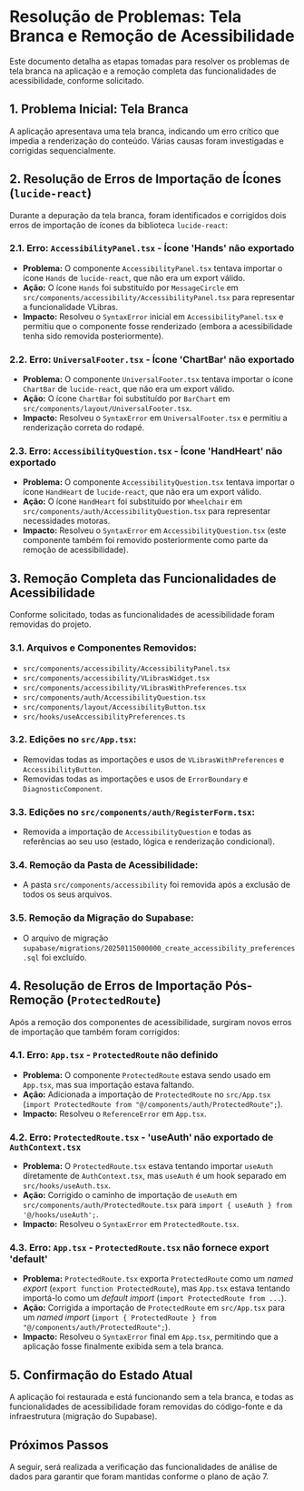 # Resolução de Problemas: Tela Branca e Remoção de Acessibilidade

Este documento detalha as etapas tomadas para resolver os problemas de tela branca na aplicação e a remoção completa das funcionalidades de acessibilidade, conforme solicitado.

## 1. Problema Inicial: Tela Branca

A aplicação apresentava uma tela branca, indicando um erro crítico que impedia a renderização do conteúdo. Várias causas foram investigadas e corrigidas sequencialmente.

## 2. Resolução de Erros de Importação de Ícones (`lucide-react`)

Durante a depuração da tela branca, foram identificados e corrigidos dois erros de importação de ícones da biblioteca `lucide-react`:

### 2.1. Erro: `AccessibilityPanel.tsx` - Ícone 'Hands' não exportado

*   **Problema:** O componente `AccessibilityPanel.tsx` tentava importar o ícone `Hands` de `lucide-react`, que não era um export válido.
*   **Ação:** O ícone `Hands` foi substituído por `MessageCircle` em `src/components/accessibility/AccessibilityPanel.tsx` para representar a funcionalidade VLibras.
*   **Impacto:** Resolveu o `SyntaxError` inicial em `AccessibilityPanel.tsx` e permitiu que o componente fosse renderizado (embora a acessibilidade tenha sido removida posteriormente).

### 2.2. Erro: `UniversalFooter.tsx` - Ícone 'ChartBar' não exportado

*   **Problema:** O componente `UniversalFooter.tsx` tentava importar o ícone `ChartBar` de `lucide-react`, que não era um export válido.
*   **Ação:** O ícone `ChartBar` foi substituído por `BarChart` em `src/components/layout/UniversalFooter.tsx`.
*   **Impacto:** Resolveu o `SyntaxError` em `UniversalFooter.tsx` e permitiu a renderização correta do rodapé.

### 2.3. Erro: `AccessibilityQuestion.tsx` - Ícone 'HandHeart' não exportado

*   **Problema:** O componente `AccessibilityQuestion.tsx` tentava importar o ícone `HandHeart` de `lucide-react`, que não era um export válido.
*   **Ação:** O ícone `HandHeart` foi substituído por `Wheelchair` em `src/components/auth/AccessibilityQuestion.tsx` para representar necessidades motoras.
*   **Impacto:** Resolveu o `SyntaxError` em `AccessibilityQuestion.tsx` (este componente também foi removido posteriormente como parte da remoção de acessibilidade).

## 3. Remoção Completa das Funcionalidades de Acessibilidade

Conforme solicitado, todas as funcionalidades de acessibilidade foram removidas do projeto.

### 3.1. Arquivos e Componentes Removidos:

*   `src/components/accessibility/AccessibilityPanel.tsx`
*   `src/components/accessibility/VLibrasWidget.tsx`
*   `src/components/accessibility/VLibrasWithPreferences.tsx`
*   `src/components/auth/AccessibilityQuestion.tsx`
*   `src/components/layout/AccessibilityButton.tsx`
*   `src/hooks/useAccessibilityPreferences.ts`

### 3.2. Edições no `src/App.tsx`:

*   Removidas todas as importações e usos de `VLibrasWithPreferences` e `AccessibilityButton`.
*   Removidas todas as importações e usos de `ErrorBoundary` e `DiagnosticComponent`.

### 3.3. Edições no `src/components/auth/RegisterForm.tsx`:

*   Removida a importação de `AccessibilityQuestion` e todas as referências ao seu uso (estado, lógica e renderização condicional).

### 3.4. Remoção da Pasta de Acessibilidade:

*   A pasta `src/components/accessibility` foi removida após a exclusão de todos os seus arquivos.

### 3.5. Remoção da Migração do Supabase:

*   O arquivo de migração `supabase/migrations/20250115000000_create_accessibility_preferences.sql` foi excluído.

## 4. Resolução de Erros de Importação Pós-Remoção (`ProtectedRoute`)

Após a remoção dos componentes de acessibilidade, surgiram novos erros de importação que também foram corrigidos:

### 4.1. Erro: `App.tsx` - `ProtectedRoute` não definido

*   **Problema:** O componente `ProtectedRoute` estava sendo usado em `App.tsx`, mas sua importação estava faltando.
*   **Ação:** Adicionada a importação de `ProtectedRoute` no `src/App.tsx` (`import ProtectedRoute from "@/components/auth/ProtectedRoute";`).
*   **Impacto:** Resolveu o `ReferenceError` em `App.tsx`.

### 4.2. Erro: `ProtectedRoute.tsx` - 'useAuth' não exportado de `AuthContext.tsx`

*   **Problema:** O `ProtectedRoute.tsx` estava tentando importar `useAuth` diretamente de `AuthContext.tsx`, mas `useAuth` é um hook separado em `src/hooks/useAuth.tsx`.
*   **Ação:** Corrigido o caminho de importação de `useAuth` em `src/components/auth/ProtectedRoute.tsx` para `import { useAuth } from '@/hooks/useAuth';`.
*   **Impacto:** Resolveu o `SyntaxError` em `ProtectedRoute.tsx`.

### 4.3. Erro: `App.tsx` - `ProtectedRoute.tsx` não fornece export 'default'

*   **Problema:** `ProtectedRoute.tsx` exporta `ProtectedRoute` como um *named export* (`export function ProtectedRoute`), mas `App.tsx` estava tentando importá-lo como um *default import* (`import ProtectedRoute from ...`).
*   **Ação:** Corrigida a importação de `ProtectedRoute` em `src/App.tsx` para um *named import* (`import { ProtectedRoute } from "@/components/auth/ProtectedRoute";`).
*   **Impacto:** Resolveu o `SyntaxError` final em `App.tsx`, permitindo que a aplicação fosse finalmente exibida sem a tela branca.

## 5. Confirmação do Estado Atual

A aplicação foi restaurada e está funcionando sem a tela branca, e todas as funcionalidades de acessibilidade foram removidas do código-fonte e da infraestrutura (migração do Supabase).

## Próximos Passos

A seguir, será realizada a verificação das funcionalidades de análise de dados para garantir que foram mantidas conforme o plano de ação 7. 
